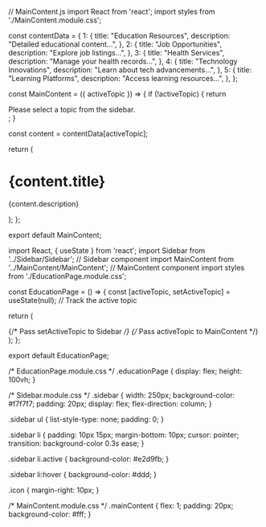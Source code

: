 // MainContent.js
import React from 'react';
import styles from './MainContent.module.css';

const contentData = {
  1: {
    title: "Education Resources",
    description: "Detailed educational content...",
  },
  2: {
    title: "Job Opportunities",
    description: "Explore job listings...",
  },
  3: {
    title: "Health Services",
    description: "Manage your health records...",
  },
  4: {
    title: "Technology Innovations",
    description: "Learn about tech advancements...",
  },
  5: {
    title: "Learning Platforms",
    description: "Access learning resources...",
  },
};

const MainContent = ({ activeTopic }) => {
  if (!activeTopic) {
    return <div className={styles.mainContent}>Please select a topic from the sidebar.</div>;
  }

  const content = contentData[activeTopic];

  return (
    <div className={styles.mainContent}>
      <h1>{content.title}</h1>
      <p>{content.description}</p>
    </div>
  );
};

export default MainContent;



import React, { useState } from 'react';
import Sidebar from '../Sidebar/Sidebar'; // Sidebar component
import MainContent from '../MainContent/MainContent'; // MainContent component
import styles from './EducationPage.module.css';

const EducationPage = () => {
  const [activeTopic, setActiveTopic] = useState(null); // Track the active topic

  return (
    <div className={styles.educationPage}>
      <Sidebar setActiveTopic={setActiveTopic} /> {/* Pass setActiveTopic to Sidebar */}
      <MainContent activeTopic={activeTopic} /> {/* Pass activeTopic to MainContent */}
    </div>
  );
};

export default EducationPage;


/* EducationPage.module.css */
.educationPage {
  display: flex;
  height: 100vh;
}

/* Sidebar.module.css */
.sidebar {
  width: 250px;
  background-color: #f7f7f7;
  padding: 20px;
  display: flex;
  flex-direction: column;
}

.sidebar ul {
  list-style-type: none;
  padding: 0;
}

.sidebar li {
  padding: 10px 15px;
  margin-bottom: 10px;
  cursor: pointer;
  transition: background-color 0.3s ease;
}

.sidebar li.active {
  background-color: #e2d9fb;
}

.sidebar li:hover {
  background-color: #ddd;
}

.icon {
  margin-right: 10px;
}

/* MainContent.module.css */
.mainContent {
  flex: 1;
  padding: 20px;
  background-color: #fff;
}

